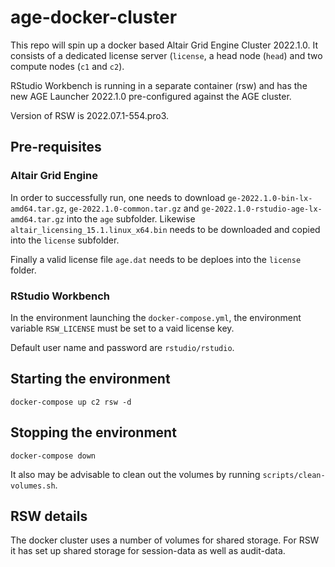 # age-docker-cluster

This repo will spin up a docker based Altair Grid Engine Cluster 2022.1.0. It consists of a dedicated license server (`license`, a head node (`head`) and two compute nodes (`c1` and `c2`). 

RStudio Workbench is running in a separate container (rsw) and has the new AGE Launcher 2022.1.0 pre-configured against the AGE cluster. 

Version of RSW is 2022.07.1-554.pro3. 

## Pre-requisites 

### Altair Grid Engine 

In order to successfully run, one needs to download `ge-2022.1.0-bin-lx-amd64.tar.gz`, `ge-2022.1.0-common.tar.gz` and `ge-2022.1.0-rstudio-age-lx-amd64.tar.gz` into the `age` subfolder. Likewise `altair_licensing_15.1.linux_x64.bin` needs to be downloaded and copied into the `license` subfolder.

Finally a valid license file `age.dat` needs to be deploes into the `license` folder. 

### RStudio Workbench

In the environment launching the `docker-compose.yml`, the environment variable `RSW_LICENSE` must be set to a vaid license key. 

Default user name and password are `rstudio/rstudio`.

## Starting the environment 

```
docker-compose up c2 rsw -d 
```

## Stopping the environment 
```
docker-compose down
```

It also may be advisable to clean out the volumes by running `scripts/clean-volumes.sh`.

## RSW details

The docker cluster uses a number of volumes for shared storage. For RSW it has set up shared storage for session-data as well as audit-data. 
